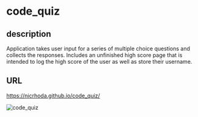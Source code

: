 # code_quiz

## description
Application takes user input for a series of multiple choice questions and collects the responses.  Includes an unfinished high score page that is intended to log the high score of the user as well as store their username.

## URL
https://nicrhoda.github.io/code_quiz/


![code_quiz](https://user-images.githubusercontent.com/112894805/197690322-eced5d4e-6ff5-469c-862c-2444c3d1fcc5.png)
